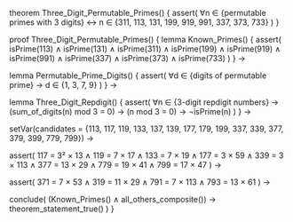 theorem Three_Digit_Permutable_Primes() {
  assert(
    ∀n ∈ {permutable primes with 3 digits} ↔ 
    n ∈ {311, 113, 131, 199, 919, 991, 337, 373, 733}
  )
}

proof Three_Digit_Permutable_Primes() {
  lemma Known_Primes() {
    assert(
      isPrime(113) ∧ isPrime(131) ∧ isPrime(311) ∧
      isPrime(199) ∧ isPrime(919) ∧ isPrime(991) ∧
      isPrime(337) ∧ isPrime(373) ∧ isPrime(733)
    )
  } →

  lemma Permutable_Prime_Digits() {
    assert(
      ∀d ∈ {digits of permutable prime} → d ∈ {1, 3, 7, 9}
    )
  } →

  lemma Three_Digit_Repdigit() {
    assert(
      ∀n ∈ {3-digit repdigit numbers} → 
      (sum_of_digits(n) mod 3 = 0) →
      (n mod 3 = 0) →
      ¬isPrime(n)
    )
  } →

  setVar(candidates = {113, 117, 119, 133, 137, 139, 177, 179, 199, 337, 339, 377, 379, 399, 779, 799}) →

  assert(
    117 = 3² × 13 ∧
    119 = 7 × 17 ∧
    133 = 7 × 19 ∧
    177 = 3 × 59 ∧
    339 = 3 × 113 ∧
    377 = 13 × 29 ∧
    779 = 19 × 41 ∧
    799 = 17 × 47
  ) →

  assert(
    371 = 7 × 53 ∧
    319 = 11 × 29 ∧
    791 = 7 × 113 ∧
    793 = 13 × 61
  ) →

  conclude(
    (Known_Primes() ∧ 
    all_others_composite()) →
    theorem_statement_true()
  )
}